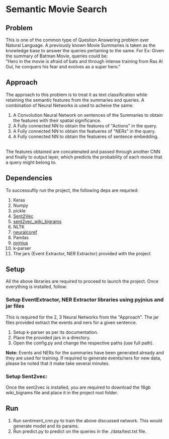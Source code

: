 # Semantic Movie Search

## Problem
This is one of the common type of Question Answering problem over Natural Language. A previously known Movie Summaries is taken as the knowledge base to answer the queries pertaining to the same.
For Ex: Given the summary of Batman Movie, queries could be: <br/>
"Hero in the movie is afraid of bats and through intense training from Ras Al Gul, he conquers his fear and evolves as a super hero." <br/>

## Approach
The approach to this problem is to treat it as text classification while retaining the semantic features from the summaries and queries. A combination of Neural Networks is used to acheive the same:
1. A Convolution Neural Network on sentences of the Summaries to obtain the features with their spatial significance.
2. A Fully connected NN to obtain the features of "Actions" in the query.
3. A Fully connected NN to obtain the featueres of "NERs" in the query.
4. A Fully connected NN to obtain the featueres of sentence embedding.
<br/>
The features obtained are concatenated and passed through another CNN and finally to output layer, which predicts the probability of each movie that a query might belong to.

## Dependencies
To successuflly run the project, the following deps are requried:
1. Keras
2. Numpy
3. pickle
4. [Sent2Vec](https://github.com/epfml/sent2vec)
5. [sent2vec_wiki_bigrams](sent2vec_wiki_bigrams )
6. NLTK
7. [neuralcoref](https://github.com/huggingface/neuralcoref)
8. Pandas
9. [pyjnius](https://github.com/kivy/pyjnius)
10. k-parser
11. The jars (Event Extractor, NER Extractor) provided with the project

## Setup
All the above libraries are required to proceed to launch the project. Once everything is installed, follow:

### Setup EventExtractor, NER Extractor libraries using pyjnius and jar files
This is required for the 2, 3 Neural Networks from the "Approach". The jar files provided extract the events and ners for a given sentence.<br/>
1. Setup k-parser as per its documentation.
2. Place the provided jars in a directory.
3. Open the config.py and change the respective paths (use full path).

**Note:** Events and NERs for the summaries have been generated already and they are used for training. If required to generate events/ners for new data, please be noted that it make take several minutes. 

### Setup Sent2vec:
Once the sent2vec is installed, you are required to download the 16gb wiki_bigrams file and place it in the project root folder.

## Run
1. Run sentiment_cnn.py to train the above discussed network. This would generate model and its params.
2. Run predict.py to predict on the queries in the ./data/test.txt file.





